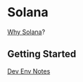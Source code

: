 # Solana

[Why Solana](https://mm.dreamineering.com/docs/software/platform-engineering/blockchain/protocols/solana)?

## Getting Started

[Dev Env Notes](https://mm.dreamineering.com/docs/software/platform-engineering/blockchain/onchain-dev-tools/svm-dev-tools)


